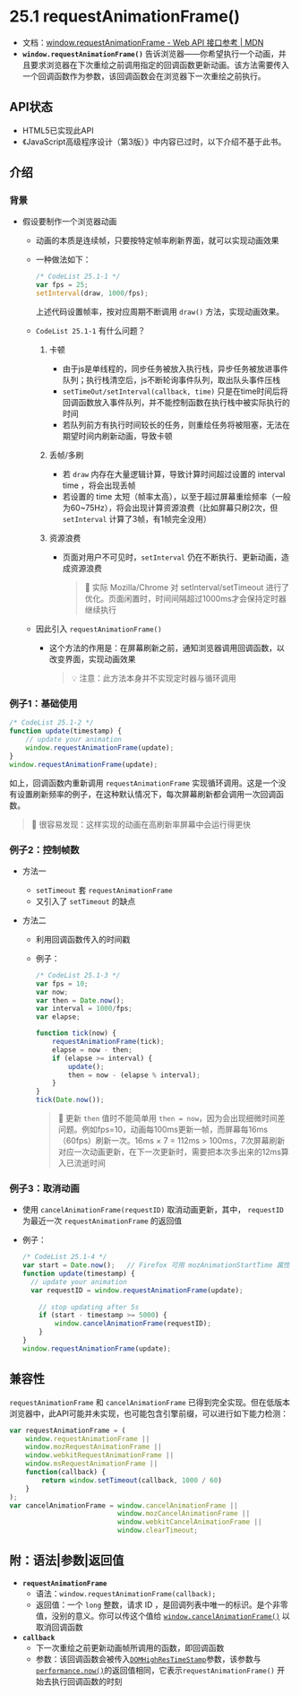 # 25.1 requestAnimationFrame()

- 文档：[window.requestAnimationFrame - Web API 接口参考 | MDN](https://developer.mozilla.org/zh-CN/docs/Web/API/Window/requestAnimationFrame)
- **`window.requestAnimationFrame()`** 告诉浏览器——你希望执行一个动画，并且要求浏览器在下次重绘之前调用指定的回调函数更新动画。该方法需要传入一个回调函数作为参数，该回调函数会在浏览器下一次重绘之前执行。

## API状态

- HTML5已实现此API
- 《JavaScript高级程序设计（第3版）》中内容已过时，以下介绍不基于此书。

## 介绍

### 背景

- 假设要制作一个浏览器动画

  - 动画的本质是连续帧，只要按特定帧率刷新界面，就可以实现动画效果

  - 一种做法如下：

    ```javascript
    /* CodeList 25.1-1 */
    var fps = 25;
    setInterval(draw, 1000/fps);
    ```

    上述代码设置帧率，按对应周期不断调用 `draw()` 方法，实现动画效果。

  - `CodeList 25.1-1` 有什么问题？

    1. 卡顿

       - 由于js是单线程的，同步任务被放入执行栈，异步任务被放进事件队列；执行栈清空后，js不断轮询事件队列，取出队头事件压栈
       - `setTimeOut/setInterval(callback, time)` 只是在time时间后将回调函数放入事件队列，并不能控制函数在执行栈中被实际执行的时间
       - 若队列前方有执行时间较长的任务，则重绘任务将被阻塞，无法在期望时间内刷新动画，导致卡顿

    2. 丢帧/多刷

       - 若 `draw` 内存在大量逻辑计算，导致计算时间超过设置的 interval time ，将会出现丢帧
       - 若设置的 time 太短（帧率太高），以至于超过屏幕重绘频率（一般为60~75Hz），将会出现计算资源浪费（比如屏幕只刷2次，但 `setInterval` 计算了3帧，有1帧完全没用）

    3. 资源浪费

       - 页面对用户不可见时，`setInterval` 仍在不断执行、更新动画，造成资源浪费

         > 📌 实际 Mozilla/Chrome 对 setInterval/setTimeout 进行了优化。页面闲置时，时间间隔超过1000ms才会保持定时器继续执行

  - 因此引入 `requestAnimationFrame()`

    - 这个方法的作用是：在屏幕刷新之前，通知浏览器调用回调函数，以改变界面，实现动画效果

      > 💡 注意：此方法本身并不实现定时器与循环调用

### 例子1：基础使用

```javascript
/* CodeList 25.1-2 */
function update(timestamp) {
	// update your animation
	window.requestAnimationFrame(update);
}
window.requestAnimationFrame(update);
```

如上，回调函数内重新调用 `requestAnimationFrame` 实现循环调用。这是一个没有设置刷新频率的例子，在这种默认情况下，每次屏幕刷新都会调用一次回调函数。

> 📌 很容易发现：这样实现的动画在高刷新率屏幕中会运行得更快

### 例子2：控制帧数

- 方法一

  - `setTimeout` 套 `requestAnimationFrame`
  - 又引入了 `setTimeout` 的缺点

- 方法二

  - 利用回调函数传入的时间戳

  - 例子：

    ```javascript
    /* CodeList 25.1-3 */
    var fps = 10;
    var now;
    var then = Date.now();
    var interval = 1000/fps;
    var elapse;
    
    function tick(now) {
        requestAnimationFrame(tick);
        elapse = now - then;
        if (elapse >= interval) {
            update();
            then = now - (elapse % interval);
        }
    }
    tick(Date.now());
    ```

    > 📌 更新 `then` 值时不能简单用 `then = now`，因为会出现细微时间差问题。例如fps=10，动画每100ms更新一帧，而屏幕每16ms（60fps）刷新一次。16ms × 7 = 112ms > 100ms，7次屏幕刷新对应一次动画更新，在下一次更新时，需要把本次多出来的12ms算入已流逝时间

### 例子3：取消动画

- 使用 `cancelAnimationFrame(requestID)` 取消动画更新，其中， `requestID` 为最近一次 `requestAnimationFrame` 的返回值

- 例子：

  ```javascript
  /* CodeList 25.1-4 */
  var start = Date.now();	// Firefox 可用 mozAnimationStartTime 属性
  function update(timestamp) {
  	// update your animation
  	var requestID = window.requestAnimationFrame(update);
      
      // stop updating after 5s
      if (start - timestamp >= 5000) {
          window.cancelAnimationFrame(requestID);
      }
  }
  window.requestAnimationFrame(update);
  ```



## 兼容性

 `requestAnimationFrame` 和 `cancelAnimationFrame` 已得到完全实现。但在低版本浏览器中，此API可能并未实现，也可能包含引擎前缀，可以进行如下能力检测：

```javascript
var requestAnimationFrame = (
    window.requestAnimationFrame ||
    window.mozRequestAnimationFrame ||
    window.webkitRequestAnimationFrame ||
    window.msRequestAnimationFrame ||
    function(callback) {
        return window.setTimeout(callback, 1000 / 60)
    }
);
var cancelAnimationFrame = window.cancelAnimationFrame ||
    					   window.mozCancelAnimationFrame ||
    					   window.webkitCancelAnimationFrame ||
    					   window.clearTimeout;
```





## 附：语法|参数|返回值

- **`requestAnimationFrame`**
  - 语法：`window.requestAnimationFrame(callback);`
  - 返回值：一个 `long` 整数，请求 ID ，是回调列表中唯一的标识。是个非零值，没别的意义。你可以传这个值给 [`window.cancelAnimationFrame()`](https://developer.mozilla.org/zh-CN/docs/Web/API/Window/cancelAnimationFrame) 以取消回调函数
- **`callback`**
  - 下一次重绘之前更新动画帧所调用的函数，即回调函数
  - 参数：该回调函数会被传入[`DOMHighResTimeStamp`](https://developer.mozilla.org/zh-CN/docs/Web/API/DOMHighResTimeStamp)参数，该参数与[`performance.now()`](https://developer.mozilla.org/zh-CN/docs/Web/API/Performance/now)的返回值相同，它表示`requestAnimationFrame()` 开始去执行回调函数的时刻
